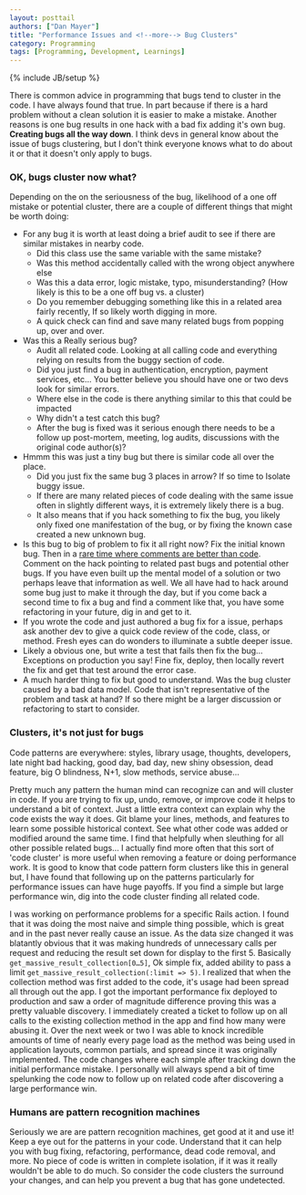 ```yaml
---
layout: posttail
authors: ["Dan Mayer"]
title: "Performance Issues and <!--more--> Bug Clusters"
category: Programming
tags: [Programming, Development, Learnings]
---
```

{% include JB/setup %}

There is common advice in programming that bugs tend to cluster in the code. I have always found that true. In part because if there is a hard problem without a clean solution it is easier to make a mistake. Another reasons is one bug results in one hack with a bad fix adding it's own bug. __Creating bugs all the way down__. I think devs in general know about the issue of bugs clustering, but I don't think everyone knows what to do about it or that it doesn't only apply to bugs.

### OK, bugs cluster now what?

Depending on the on the seriousness of the bug, likelihood of a one off mistake or potential cluster, there are a couple of different things that might be worth doing:

* For any bug it is worth at least doing a brief audit to see if there are similar mistakes in nearby code.
  * Did this class use the same variable with the same mistake?
  * Was this method accidentally called with the wrong object anywhere else
  * Was this a data error, logic mistake, typo, misunderstanding? (How likely is this to be a one off bug vs. a cluster)
  * Do you remember debugging something like this in a related area fairly recently, If so likely worth digging in more.
  * A quick check can find and save many related bugs from popping up, over and over.
* Was this a Really serious bug?
  * Audit all related code. Looking at all calling code and everything relying on results from the buggy section of code.
  * Did you just find a bug in authentication, encryption, payment services, etc… You better believe you should have one or two devs look for similar errors.
  * Where else in the code is there anything similar to this that could be impacted
  * Why didn't a test catch this bug?
  * After the bug is fixed was it serious enough there needs to be a follow up post-mortem, meeting, log audits, discussions with the original code author(s)?
* Hmmm this was just a tiny bug but there is similar code all over the place. 
    * Did you just fix the same bug 3 places in arrow? If so time to Isolate buggy issue. 
    * If there are many related pieces of code dealing with the same issue often in slightly different ways, it is extremely likely there is a bug. 
    * It also means that if you hack something to fix the bug, you likely only fixed one manifestation of the bug, or by fixing the known case created a new unknown bug.
* Is this bug to big of problem to fix it all right now? Fix the initial known bug. Then in a [rare time where comments are better than code](http://pragmati.st/2012/03/10/the-war-on-comments/). Comment on the hack pointing to related past bugs and potential other bugs. If you have even built up the mental model of a solution or two perhaps leave that information as well. We all have had to hack around some bug just to make it through the day, but if you come back a second time to fix a bug and find a comment like that, you have some refactoring in your future, dig in and get to it.
* If you wrote the code and just authored a bug fix for a issue, perhaps ask another dev to give a quick code review of the code, class, or method. Fresh eyes can do wonders to illuminate a subtle deeper issue.
* Likely a obvious one, but write a test that fails then fix the bug… Exceptions on production you say! Fine fix, deploy, then locally revert the fix and get that test around the error case. 
* A much harder thing to fix but good to understand. Was the bug cluster caused by a bad data model. Code that isn't representative of the problem and task at hand? If so there might be a larger discussion or refactoring to start to consider.


### Clusters, it's not just for bugs  
<div class='blog-header' data-title='Not just for bugs'>
</div>

Code patterns are everywhere: styles, library usage, thoughts, developers, late night bad hacking, good day, bad day, new shiny obsession, dead feature, big O blindness, N+1, slow methods, service abuse…

Pretty much any pattern the human mind can recognize can and will cluster in code. If you are trying to fix up, undo, remove, or improve code it helps to understand a bit of context. Just a little extra context can explain why the code exists the way it does. Git blame your lines, methods, and features to learn some possible historical context. See what other code was added or modified around the same time. I find that helpfully when sleuthing for all other possible related bugs… I actually find more often that this sort of 'code cluster' is more useful when removing a feature or doing performance work. It is good to know that code pattern form clusters like this in general but, I have found that following up on the patterns particularly for performance issues can have huge payoffs. If you find a simple but large performance win, dig into the code cluster finding all related code.

I was working on performance problems for a specific Rails action. I found that it was doing the most naive and simple thing possible, which is great and in the past never really cause an issue. As the data size changed it was blatantly obvious that it was making hundreds of unnecessary calls per request and reducing the result set down for display to the first 5. Basically `get_massive_result_collection[0…5]`, Ok simple fix, added ability to pass a limit `get_massive_result_collection(:limit => 5)`. I realized that when the collection method was first added to the code, it's usage had been spread all through out the app. I got the important performance fix deployed to production and saw a order of magnitude difference proving this was a pretty valuable discovery. I immediately created a ticket to follow up on all calls to the existing collection method in the app and find how many were abusing it. Over the next week or two I was able to knock incredible amounts of time of nearly every page load as the method was being used in application layouts, common partials, and spread since it was originally implemented. The code changes where each simple after tracking down the initial performance mistake. I personally will always spend a bit of time spelunking the code now to follow up on related code after discovering a large performance win.

### Humans are pattern recognition machines  
<div class='blog-header' data-title='Pattern recognition machines'>
</div>

Seriously we are are pattern recognition machines, get good at it and use it! Keep a eye out for the patterns in your code. Understand that it can help you with bug fixing, refactoring, performance, dead code removal, and more. No piece of code is written in complete isolation, if it was it really wouldn't be able to do much. So consider the code clusters the surround your changes, and can help you prevent a bug that has gone undetected. 
